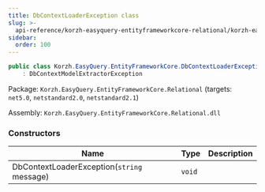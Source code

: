 ```yaml
---
title: DbContextLoaderException class
slug: >-
  api-reference/korzh-easyquery-entityframeworkcore-relational/korzh-easyquery-entityframeworkcore-namespace/dbcontextloaderexception-class
sidebar:
  order: 100
---
```


```csharp
public class Korzh.EasyQuery.EntityFrameworkCore.DbContextLoaderException
    : DbContextModelExtractorException

```
Package: `Korzh.EasyQuery.EntityFrameworkCore.Relational` (targets: `net5.0`, `netstandard2.0`, `netstandard2.1`)

Assembly: `Korzh.EasyQuery.EntityFrameworkCore.Relational.dll`

### Constructors

| Name | Type | Description | 
| --- | --- | --- | 
| DbContextLoaderException(`string` message) | `void` |  |
